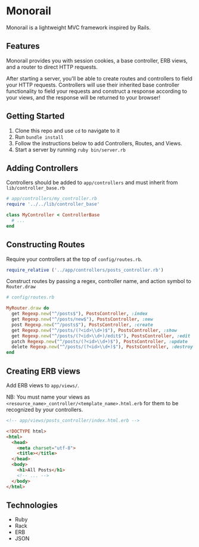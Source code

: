 # Monorail
Monorail is a lightweight MVC framework inspired by Rails.

## Features
Monorail provides you with session cookies, a base controller, ERB views, and a router to direct HTTP requests.

After starting a server, you'll be able to create routes and controllers to field your HTTP requests. Controllers will use their inherited base controller functionality to field your requests and construct a response according to your views, and the response will be returned to your browser!

## Getting Started
1. Clone this repo and use `cd` to navigate to it
2. Run `bundle install`
3. Follow the instructions below to add Controllers, Routes, and Views.
4. Start a server by running `ruby bin/server.rb`

## Adding Controllers
Controllers should be added to ``app/controllers`` and must inherit from ``lib/controller_base.rb``

```ruby
# app/controllers/my_controller.rb
require '../../lib/controller_base'

class MyController < ControllerBase
  # ...
end
```

## Constructing Routes

Require your controllers at the top of `config/routes.rb`.

```ruby
require_relative ('../app/controllers/posts_controller.rb')
```

Construct routes by passing a regex, controller name, and action symbol to ``Router.draw``
```ruby
# config/routes.rb

MyRouter.draw do
  get Regexp.new("^/posts$"), PostsController, :index
  get Regexp.new("^/posts/new$"), PostsController, :new
  post Regexp.new("^/posts$"), PostsController, :create
  get Regexp.new("^/posts/(?<id>\\d+)$"), PostsController, :show
  get Regexp.new("^/posts/(?<id>\\d+)/edit$"), PostsController, :edit
  patch Regexp.new("^/posts/(?<id>\\d+)$"), PostsController, :update
  delete Regexp.new("^/posts/(?<id>\\d+)$"), PostsController, :destroy
end
```

## Creating ERB views

Add ERB views to ``app/views/``.

NB: You must name your views as `<resource_name>_controller/<template_name>.html.erb` for them to be recognized by your controllers.

```html
<!-- app/views/posts_controller/index.html.erb -->

<!DOCTYPE html>
<html>
  <head>
    <meta charset="utf-8">
    <title></title>
  </head>
  <body>
    <h1>All Posts</h1>
    <!-- ... -->
  </body>
</html>
```

## Technologies
* Ruby
* Rack
* ERB
* JSON
